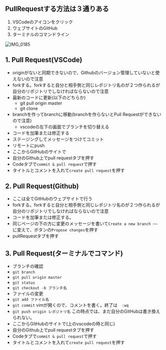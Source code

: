 ## PullRequestする方法は３通りある
1. VSCodeのアイコンをクリック
2. ウェブサイトのGitHub
3. ターミナルのコマンドライン

![IMG_0185](https://user-images.githubusercontent.com/66894552/179152820-5f97a0c3-d9f8-4961-be46-93b8c9991c5e.PNG)

## 1. Pull Request(VSCode)
- originがないと同期できないので、Githubのバージョン管理していないと使えないので注意
- forkする。forkすると自分と相手側と同じレポジトリ名のが２つ作られるが自分のリポジトリでしなければならないので注意
- 最新のコードに更新(以下のどちらか)
  - git pull origin master
  - git clone
- branchを作ってbranchに移動(branchを作らないとPull Requestができないので注意)
  - vscodeの左下の画面でブランチを切り替える 
- コードを加筆または修正する
- ステージングしてメッセージをつけてコミット
- リモートにpush
- ここからGitHubのサイトで
- 自分のGithub上でpull requestタブを押す
- Codeタブで`commit & pull request`で押す
- タイトルとコメントを入れて`create pull request`を押す
## 2. Pull Request(Github)
- ここは全てGitHubのウェブサイトで行う
- forkする。forkすると自分と相手側と同じレポジトリ名のが２つ作られるが自分のリポジトリでしなければならないので注意
- コードを加筆または修正する。
- 同じページの下の方に変更のメッセージを書いて`Create a new branch ~~ `に変えて、ボタンの`Propose changes`を押す
- pullRequestタブを押す

## 3. Pull Request(ターミナルでコマンド)

- ブランチの確認
- `git branch`
- `git pull origin master`
- `git status`
- `git checkout -b ブランチ名`
- ファイルの変更
- `git add ファイル名`
- `git commit` vimが開くので、コメントを書く。終了は　`:wq`
- `git push origin レポジトリ名` この時点では、まだ自分のGitHubは書き換えられない。
- ここからGitHubのサイトで(上のvscodeの時と同じ)
- 自分のGithub上でpull requestタブを押す
- Codeタブで`commit & pull request`で押す
- タイトルとコメントを入れて`create pull request`を押す

